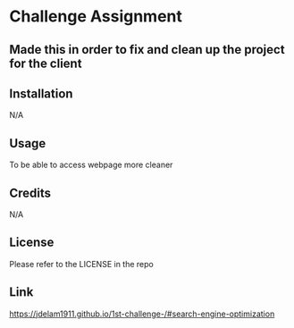 # Challenge Assignment

## Made this in order to fix and clean up the project for the client

## Installation

N/A

## Usage

To be able to access webpage more cleaner

## Credits

N/A

## License

Please refer to the LICENSE in the repo


## Link

https://jdelam1911.github.io/1st-challenge-/#search-engine-optimization
